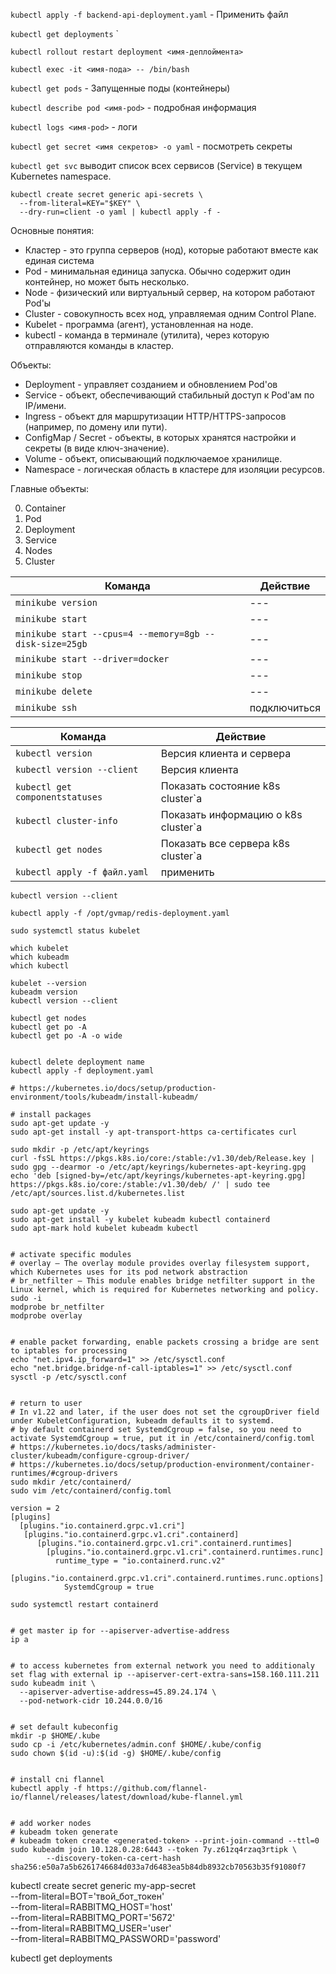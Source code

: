 `kubectl apply -f backend-api-deployment.yaml` - Применить файл

`kubectl get deployments`
`

`kubectl rollout restart deployment <имя-деплоймента>`

`kubectl exec -it <имя-пода> -- /bin/bash`

`kubectl get pods` - Запущенные поды (контейнеры)

`kubectl describe pod <имя-pod>` - подробная информация

`kubectl logs <имя-pod>` - логи

`kubectl get secret <имя секретов> -o yaml` - посмотреть секреты

`kubectl get svc`  выводит список всех сервисов (Service) в текущем Kubernetes namespace.
```
kubectl create secret generic api-secrets \
  --from-literal=KEY="$KEY" \
  --dry-run=client -o yaml | kubectl apply -f -
```
Основные понятия:
- Кластер - это группа серверов (нод), которые работают вместе как единая система
- Pod -  минимальная единица запуска. Обычно содержит один контейнер, но может быть несколько.
- Node - физический или виртуальный сервер, на котором работают Pod'ы
- Cluster - совокупность всех нод, управляемая одним Control Plane.
- Kubelet - программа (агент), установленная на ноде.
- kubectl - команда в терминале (утилита), через которую отправляются команды в кластер.

Объекты:
- Deployment - управляет созданием и обновлением Pod'ов
- Service - объект, обеспечивающий стабильный доступ к Pod'ам по IP/имени.
- Ingress - объект для маршрутизации HTTP/HTTPS-запросов (например, по домену или пути).
- ConfigMap / Secret -  объекты, в которых хранятся настройки и секреты (в виде ключ-значение).
- Volume - объект, описывающий подключаемое хранилище.
- Namespace  - логическая область в кластере для изоляции ресурсов.

Главные объекты:

0. Container
1. Pod
2. Deployment
3. Service
4. Nodes
5. Cluster



| Команда  | Действие |
| --- | --- |
| `minikube version` | --- |
| `minikube start` | --- |
| `minikube start --cpus=4 --memory=8gb --disk-size=25gb` | --- |
| `minikube start --driver=docker` | --- |
| `minikube stop` | --- |
| `minikube delete`  | --- |
| `minikube ssh` | подключиться |


| Команда  | Действие |
| --- | --- |
| `kubectl version` | Версия клиента и сервера |
| `kubectl version --client` | Версия клиента |
| `kubectl get componentstatuses` | Показать состояние k8s cluster`a |
| `kubectl cluster-info` | Показать информацию о k8s cluster`a |
| `kubectl get nodes` | Показать все сервера k8s cluster`a  |
| `kubectl apply -f файл.yaml` | применить |


```
kubectl version --client

kubectl apply -f /opt/gvmap/redis-deployment.yaml

sudo systemctl status kubelet

which kubelet
which kubeadm
which kubectl

kubelet --version
kubeadm version
kubectl version --client

kubectl get nodes
kubectl get po -A
kubectl get po -A -o wide


kubectl delete deployment name
kubectl apply -f deployment.yaml

```


```
# https://kubernetes.io/docs/setup/production-environment/tools/kubeadm/install-kubeadm/

# install packages
sudo apt-get update -y
sudo apt-get install -y apt-transport-https ca-certificates curl

sudo mkdir -p /etc/apt/keyrings
curl -fsSL https://pkgs.k8s.io/core:/stable:/v1.30/deb/Release.key | sudo gpg --dearmor -o /etc/apt/keyrings/kubernetes-apt-keyring.gpg
echo 'deb [signed-by=/etc/apt/keyrings/kubernetes-apt-keyring.gpg] https://pkgs.k8s.io/core:/stable:/v1.30/deb/ /' | sudo tee /etc/apt/sources.list.d/kubernetes.list

sudo apt-get update -y
sudo apt-get install -y kubelet kubeadm kubectl containerd
sudo apt-mark hold kubelet kubeadm kubectl


# activate specific modules
# overlay — The overlay module provides overlay filesystem support, which Kubernetes uses for its pod network abstraction
# br_netfilter — This module enables bridge netfilter support in the Linux kernel, which is required for Kubernetes networking and policy.
sudo -i
modprobe br_netfilter
modprobe overlay


# enable packet forwarding, enable packets crossing a bridge are sent to iptables for processing
echo "net.ipv4.ip_forward=1" >> /etc/sysctl.conf
echo "net.bridge.bridge-nf-call-iptables=1" >> /etc/sysctl.conf
sysctl -p /etc/sysctl.conf


# return to user
# In v1.22 and later, if the user does not set the cgroupDriver field under KubeletConfiguration, kubeadm defaults it to systemd.
# by default containerd set SystemdCgroup = false, so you need to activate SystemdCgroup = true, put it in /etc/containerd/config.toml
# https://kubernetes.io/docs/tasks/administer-cluster/kubeadm/configure-cgroup-driver/
# https://kubernetes.io/docs/setup/production-environment/container-runtimes/#cgroup-drivers
sudo mkdir /etc/containerd/
sudo vim /etc/containerd/config.toml

version = 2
[plugins]
  [plugins."io.containerd.grpc.v1.cri"]
   [plugins."io.containerd.grpc.v1.cri".containerd]
      [plugins."io.containerd.grpc.v1.cri".containerd.runtimes]
        [plugins."io.containerd.grpc.v1.cri".containerd.runtimes.runc]
          runtime_type = "io.containerd.runc.v2"
          [plugins."io.containerd.grpc.v1.cri".containerd.runtimes.runc.options]
            SystemdCgroup = true

sudo systemctl restart containerd            


# get master ip for --apiserver-advertise-address
ip a


# to access kubernetes from external network you need to additionaly set flag with external ip --apiserver-cert-extra-sans=158.160.111.211
sudo kubeadm init \
  --apiserver-advertise-address=45.89.24.174 \
  --pod-network-cidr 10.244.0.0/16


# set default kubeconfig
mkdir -p $HOME/.kube
sudo cp -i /etc/kubernetes/admin.conf $HOME/.kube/config
sudo chown $(id -u):$(id -g) $HOME/.kube/config


# install cni flannel
kubectl apply -f https://github.com/flannel-io/flannel/releases/latest/download/kube-flannel.yml


# add worker nodes
# kubeadm token generate
# kubeadm token create <generated-token> --print-join-command --ttl=0
sudo kubeadm join 10.128.0.28:6443 --token 7y.z61zq4rzaq3rtipk \
        --discovery-token-ca-cert-hash sha256:e50a7a5b6261746684d033a7d6483ea5b84db8932cb70563b35f91080f7
```

kubectl create secret generic my-app-secret \
  --from-literal=BOT='твой_бот_токен' \
  --from-literal=RABBITMQ_HOST='host' \
  --from-literal=RABBITMQ_PORT='5672' \
  --from-literal=RABBITMQ_USER='user' \
  --from-literal=RABBITMQ_PASSWORD='password'

kubectl get deployments
